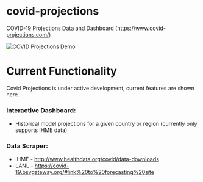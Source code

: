 # covid-projections
COVID-19 Projections Data and Dashboard (https://www.covid-projections.com/)

![COVID Projections Demo](assets/ihme_tracker_v1.gif)

# Current Functionality

Covid Projections is under active development, current features are shown here.

### Interactive Dashboard:
- Historical model projections for a given country or region (currently only supports IHME data)

### Data Scraper:
- IHME - http://www.healthdata.org/covid/data-downloads
- LANL - https://covid-19.bsvgateway.org/#link%20to%20forecasting%20site





